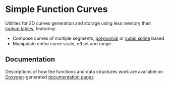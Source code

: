 # Simple Function Curves

Utilities for 2D curves generation and storage using less memory than [lookup tables](https://en.wikipedia.org/wiki/Lookup_table), featuring:

- Compose curves of multiple segments, [polynomial](https://en.wikipedia.org/wiki/Polynomial) or [cubic spline](https://en.wikipedia.org/wiki/Spline_interpolation#Algorithm_to_find_the_interpolating_cubic_spline) based
- Manipulate entire curve scale, offset and range

## Documentation

Descriptions of how the functions and data structures work are available on [Doxygen](http://www.stack.nl/~dimitri/doxygen/index.html)-generated [documentation pages](https://github.com/LabDin/Simple-Function-Curves/curve_8h.html)
